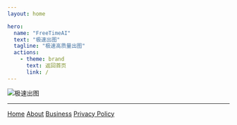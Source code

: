 ```yaml
---
layout: home

hero:
  name: "FreeTimeAI"
  text: "极速出图"
  tagline: "极速高质量出图"
  actions:
    - theme: brand
      text: 返回首页
      link: /
---
```

![极速出图](https://musictops.eu.org/file/1736751315430_image.png)

---

<footer>
  <div class="footer-content">
    <nav>
      <a href="https://autoais.eu.org">Home</a>
      <a href="/about">About</a>
      <a href="/business">Business</a>
      <a href="/privacy-policy">Privacy Policy</a>
    </nav>
  </div>
</footer> 